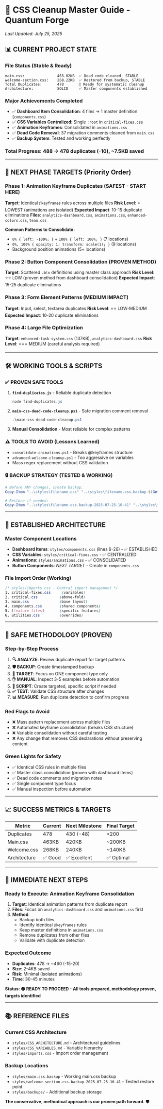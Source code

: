 # 🎯 CSS Cleanup Master Guide - Quantum Forge
*Last Updated: July 25, 2025*

## 📊 **CURRENT PROJECT STATE**

### **File Status (Stable & Ready)**
```
main.css:               463.02KB  ✅ Dead code cleaned, STABLE
welcome-section.css:    268.22KB  ✅ Restored from backup, STABLE  
Total Duplicates:       478       🎯 Ready for systematic cleanup
Architecture:           SOLID     ✅ Master components established
```

### **Major Achievements Completed**
- ✅ **Dashboard Item Consolidation**: 4 files → 1 master definition (`components.css`)
- ✅ **CSS Variables Centralized**: Single `:root` in `critical-fixes.css`
- ✅ **Animation Keyframes**: Consolidated in `animations.css`
- ✅ **Dead Code Removal**: 37 migration comments cleaned from `main.css`
- ✅ **Backup System**: Tested and working perfectly

### **Total Progress: 488 → 478 duplicates (-10), ~7.5KB saved**

---

## 🎯 **NEXT PHASE TARGETS (Priority Order)**

### **Phase 1: Animation Keyframe Duplicates (SAFEST - START HERE)**
**Target**: Identical `@keyframes` rules across multiple files
**Risk Level**: ⭐ LOWEST (animations are isolated)
**Expected Impact**: 10-15 duplicate eliminations
**Files**: `analytics-dashboard.css`, `animations.css`, `enhanced-colors.css`, `team.css`

**Common Patterns to Consolidate:**
- `0% { left: -100%; }` + `100% { left: 100%; }` (7 locations)
- `0%, 100% { opacity: 1; transform: scale(1); }` (9 locations)
- Background position animations (5+ locations)

### **Phase 2: Button Component Consolidation (PROVEN METHOD)**
**Target**: Scattered `.btn` definitions using master class approach
**Risk Level**: ⭐⭐ LOW (proven method from dashboard consolidation)
**Expected Impact**: 15-25 duplicate eliminations

### **Phase 3: Form Element Patterns (MEDIUM IMPACT)**
**Target**: Input, select, textarea duplicates
**Risk Level**: ⭐⭐ LOW-MEDIUM
**Expected Impact**: 10-20 duplicate eliminations

### **Phase 4: Large File Optimization**
**Target**: `enhanced-task-system.css` (137KB), `analytics-dashboard.css`
**Risk Level**: ⭐⭐⭐ MEDIUM (careful analysis required)

---

## 🛠️ **WORKING TOOLS & SCRIPTS**

### **✅ PROVEN SAFE TOOLS**
1. **`find-duplicates.js`** - Reliable duplicate detection
   ```powershell
   node find-duplicates.js
   ```

2. **`main-css-dead-code-cleanup.ps1`** - Safe migration comment removal
   ```powershell
   .\main-css-dead-code-cleanup.ps1
   ```

3. **Manual Consolidation** - Most reliable for complex patterns

### **⚠️ TOOLS TO AVOID (Lessons Learned)**
- `consolidate-animations.ps1` - Breaks @keyframes structure
- `advanced-welcome-cleanup.ps1` - Too aggressive on variables
- Mass regex replacement without CSS validation

### **🔒 BACKUP STRATEGY (TESTED & WORKING)**
```powershell
# Before ANY changes, create backup:
Copy-Item "..\styles\filename.css" "..\styles\filename.css.backup-$(Get-Date -Format 'yyyy-MM-dd-HH-mm')"

# Restore if needed:
Copy-Item "..\styles\filename.css.backup-2025-07-25-10-41" "..\styles\filename.css" -Force
```

---

## 📐 **ESTABLISHED ARCHITECTURE**

### **Master Component Locations**
- **Dashboard Items**: `styles/components.css` (lines 9-26) - ✅ ESTABLISHED
- **CSS Variables**: `styles/critical-fixes.css` - ✅ CENTRALIZED  
- **Animations**: `styles/animations.css` - ✅ CONSOLIDATED
- **Button Components**: *NEXT TARGET* - Create in `components.css`

### **File Import Order (Working)**
```css
/* styles/imports.css - Central import management */
1. critical-fixes.css     (variables)
2. critical.css          (above-fold)
3. main.css              (base layout)
4. components.css        (shared components)
5. [feature files]       (specific features)
6. utilities.css         (overrides)
```

---

## 🚀 **SAFE METHODOLOGY (PROVEN)**

### **Step-by-Step Process**
1. **🔍 ANALYZE**: Review duplicate report for target patterns
2. **🛡️ BACKUP**: Create timestamped backup
3. **🎯 TARGET**: Focus on ONE component type only
4. **✋ MANUAL**: Inspect 3-5 examples before automation
5. **🔧 SCRIPT**: Create targeted, specific script if needed
6. **✅ TEST**: Validate CSS structure after changes
7. **📊 MEASURE**: Run duplicate detection to confirm progress

### **Red Flags to Avoid**
- ❌ Mass pattern replacement across multiple files
- ❌ Automated keyframe consolidation (breaks CSS structure)
- ❌ Variable consolidation without careful testing
- ❌ Any change that removes CSS declarations without preserving content

### **Green Lights for Safety**
- ✅ Identical CSS rules in multiple files
- ✅ Master class consolidation (proven with dashboard items)
- ✅ Dead code comments and migration notes
- ✅ Single component type focus
- ✅ Manual inspection before automation

---

## 📈 **SUCCESS METRICS & TARGETS**

| Metric | Current | Next Milestone | Final Target |
|--------|---------|----------------|--------------|
| Duplicates | 478 | 430 (-48) | <200 |
| Main.css | 463KB | 420KB | ~200KB |
| Welcome.css | 268KB | 240KB | ~140KB |
| Architecture | ✅ Good | ✅ Excellent | ✅ Optimal |

---

## 🎯 **IMMEDIATE NEXT STEPS**

### **Ready to Execute: Animation Keyframe Consolidation**
1. **Target**: Identical animation patterns from duplicate report
2. **Files**: Focus on `analytics-dashboard.css` and `animations.css` first
3. **Method**: 
   - Backup both files
   - Identify identical `@keyframes` rules
   - Keep master definitions in `animations.css`
   - Remove duplicates from other files
   - Validate with duplicate detection

### **Expected Outcome**
- **Duplicates**: 478 → ~460 (-15-20)
- **Size**: 2-4KB saved
- **Risk**: Minimal (isolated animations)
- **Time**: 30-45 minutes

**Status: 🟢 READY TO PROCEED - All tools prepared, methodology proven, targets identified**

---

## 📚 **REFERENCE FILES**

### **Current CSS Architecture**
- `styles/CSS_ARCHITECTURE.md` - Architectural guidelines
- `styles/CSS_VARIABLES.md` - Variable hierarchy
- `styles/imports.css` - Import order management

### **Backup Locations**
- `styles/main.css.backup` - Working main.css backup
- `styles/welcome-section.css.backup-2025-07-25-10-41` - Tested restore point
- `styles/backups/` - Additional backup storage

**The conservative, methodical approach is our proven path forward.** 🛡️
